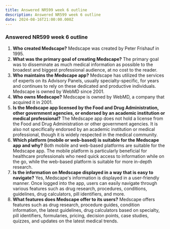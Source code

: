 ```yaml
---
title: Answered NR599 week 6 outline
description: Answered NR599 week 6 outline
date: 2024-08-16T21:00:00.000Z
---
```


### Answered NR599 week 6 outline

1. **Who created Medscape?**
   Medscape was created by Peter Frishauf in 1995.
2. **What was the primary goal of creating Medscape?**
   The primary goal was to disseminate as much medical information as possible to the broadest and biggest professional audience, at no cost to the reader.
3. **Who maintains the Medscape app?**
   Medscape has utilized the services of experts on its Advisory Panels, usually specialty-specific, for years and continues to rely on these dedicated and productive individuals. Medscape is owned by WebMD since 2001.
4. **Who owns Medscape?**
   Medscape is owned by WebMD, a company that acquired it in 2001.
5. **Is the Medscape app licensed by the Food and Drug Administration, other government agencies, or endorsed by an academic institution or medical professional?**
   The Medscape app does not hold a license from the Food and Drug Administration or other government agencies. It is also not specifically endorsed by an academic institution or medical professional, though it is widely respected in the medical community.
6. **Which platform (mobile or web-based) is suitable for the Medscape app and why?**
   Both mobile and web-based platforms are suitable for the Medscape app. The mobile platform is particularly beneficial for healthcare professionals who need quick access to information while on the go, while the web-based platform is suitable for more in-depth research.
7. **Is the information on Medscape displayed in a way that is easy to navigate?**
   Yes, Medscape's information is displayed in a user-friendly manner. Once logged into the app, users can easily navigate through various features such as drug research, procedures, conditions, guidelines, drug calculators, pill identifiers, and more.
8. **What features does Medscape offer to its users?**
   Medscape offers features such as drug research, procedure guides, condition information, the latest guidelines, drug calculators based on specialty, pill identifiers, formularies, pricing, decision points, case studies, quizzes, and updates on the latest medical trends.
